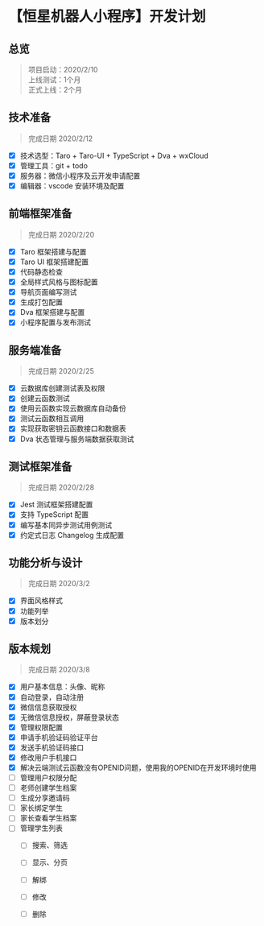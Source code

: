 # 【恒星机器人小程序】开发计划

## 总览

> 项目启动：2020/2/10  
> 上线测试：1个月  
> 正式上线：2个月


## 技术准备

> 完成日期 2020/2/12

- [x] 技术选型：Taro + Taro-UI + TypeScript + Dva + wxCloud
- [x] 管理工具：git + todo 
- [x] 服务器：微信小程序及云开发申请配置
- [x] 编辑器：vscode 安装环境及配置

## 前端框架准备

> 完成日期 2020/2/20

- [x] Taro 框架搭建与配置
- [x] Taro UI 框架搭建配置
- [x] 代码静态检查
- [x] 全局样式风格与图标配置
- [x] 导航页面编写测试
- [x] 生成打包配置
- [x] Dva 框架搭建与配置
- [x] 小程序配置与发布测试

## 服务端准备

> 完成日期 2020/2/25

- [x] 云数据库创建测试表及权限
- [x] 创建云函数测试
- [x] 使用云函数实现云数据库自动备份
- [x] 测试云函数相互调用
- [x] 实现获取密钥云函数接口和数据表
- [x] Dva 状态管理与服务端数据获取测试

## 测试框架准备

> 完成日期 2020/2/28

- [x] Jest 测试框架搭建配置
- [x] 支持 TypeScript 配置
- [x] 编写基本同异步测试用例测试
- [x] 约定式日志 Changelog 生成配置

## 功能分析与设计

> 完成日期 2020/3/2

- [x] 界面风格样式
- [x] 功能列举
- [x] 版本划分

## 版本规划

> 完成日期 2020/3/8

- [x] 用户基本信息：头像、昵称
- [x] 自动登录，自动注册
- [x] 微信信息获取授权
- [x] 无微信信息授权，屏蔽登录状态
- [x] 管理权限配置
- [x] 申请手机验证码验证平台
- [x] 发送手机验证码接口
- [x] 修改用户手机接口
- [x] 解决云端测试云函数没有OPENID问题，使用我的OPENID在开发环境时使用
- [ ] 管理用户权限分配
- [ ] 老师创建学生档案
- [ ] 生成分享邀请码
- [ ] 家长绑定学生
- [ ] 家长查看学生档案
- [ ] 管理学生列表
  - [ ] 搜索、筛选
  - [ ] 显示、分页
  - [ ] 解绑
  - [ ] 修改
  - [ ] 删除

